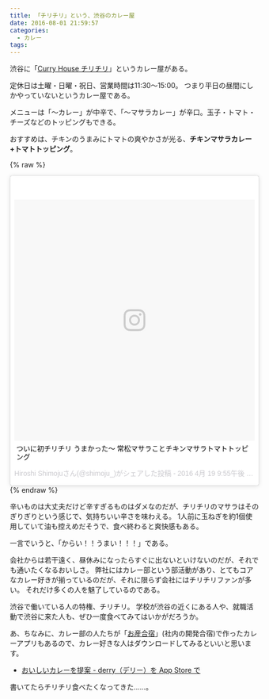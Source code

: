 ```yaml
---
title: 「チリチリ」という、渋谷のカレー屋
date: 2016-08-01 21:59:57
categories:
  - カレー
tags:
---
```


渋谷に「[Curry House チリチリ](http://xn--7cka6jb.com/)」というカレー屋がある。

定休日は土曜・日曜・祝日、営業時間は11:30〜15:00。
つまり平日の昼間にしかやっていないというカレー屋である。

メニューは「〜カレー」が中辛で、「〜マサラカレー」が辛口。玉子・トマト・チーズなどのトッピングもできる。

おすすめは、チキンのうまみにトマトの爽やかさが光る、**チキンマサラカレー+トマトトッピング**。

{% raw %}
<blockquote class="instagram-media" data-instgrm-captioned data-instgrm-version="7" style=" background:#FFF; border:0; border-radius:3px; box-shadow:0 0 1px 0 rgba(0,0,0,0.5),0 1px 10px 0 rgba(0,0,0,0.15); margin: 1px; max-width:658px; padding:0; width:99.375%; width:-webkit-calc(100% - 2px); width:calc(100% - 2px);"><div style="padding:8px;"> <div style=" background:#F8F8F8; line-height:0; margin-top:40px; padding:50.0% 0; text-align:center; width:100%;"> <div style=" background:url(data:image/png;base64,iVBORw0KGgoAAAANSUhEUgAAACwAAAAsCAMAAAApWqozAAAABGdBTUEAALGPC/xhBQAAAAFzUkdCAK7OHOkAAAAMUExURczMzPf399fX1+bm5mzY9AMAAADiSURBVDjLvZXbEsMgCES5/P8/t9FuRVCRmU73JWlzosgSIIZURCjo/ad+EQJJB4Hv8BFt+IDpQoCx1wjOSBFhh2XssxEIYn3ulI/6MNReE07UIWJEv8UEOWDS88LY97kqyTliJKKtuYBbruAyVh5wOHiXmpi5we58Ek028czwyuQdLKPG1Bkb4NnM+VeAnfHqn1k4+GPT6uGQcvu2h2OVuIf/gWUFyy8OWEpdyZSa3aVCqpVoVvzZZ2VTnn2wU8qzVjDDetO90GSy9mVLqtgYSy231MxrY6I2gGqjrTY0L8fxCxfCBbhWrsYYAAAAAElFTkSuQmCC); display:block; height:44px; margin:0 auto -44px; position:relative; top:-22px; width:44px;"></div></div> <p style=" margin:8px 0 0 0; padding:0 4px;"> <a href="https://www.instagram.com/p/BEaM_1qskRu/" style=" color:#000; font-family:Arial,sans-serif; font-size:14px; font-style:normal; font-weight:normal; line-height:17px; text-decoration:none; word-wrap:break-word;" target="_blank">ついに初チリチリ うまかった〜 常松マサラことチキンマサラトマトトッピング</a></p> <p style=" color:#c9c8cd; font-family:Arial,sans-serif; font-size:14px; line-height:17px; margin-bottom:0; margin-top:8px; overflow:hidden; padding:8px 0 7px; text-align:center; text-overflow:ellipsis; white-space:nowrap;">Hiroshi Shimojuさん(@shimoju_)がシェアした投稿 - <time style=" font-family:Arial,sans-serif; font-size:14px; line-height:17px;" datetime="2016-04-20T04:55:39+00:00">2016  4月 19 9:55午後 PDT</time></p></div></blockquote>
<script async defer src="//platform.instagram.com/en_US/embeds.js"></script>
{% endraw %}

辛いものは大丈夫だけど辛すぎるものはダメなのだが、チリチリのマサラはそのぎりぎりという感じで、気持ちいい辛さを味わえる。
1人前に玉ねぎを約1個使用していて油も控えめだそうで、食べ終わると爽快感もある。

一言でいうと、「からい！！うまい！！！」である。

会社からは若干遠く、昼休みになったらすぐに出ないといけないのだが、それでも通いたくなるおいしさ。
弊社にはカレー部という部活動があり、とてもコアなカレー好きが揃っているのだが、それに限らず会社にはチリチリファンが多い。
それだけ多くの人を魅了しているのである。

渋谷で働いている人の特権、チリチリ。
学校が渋谷の近くにある人や、就職活動で渋谷に来た人も、ぜひ一度食べてみてはいかがだろうか。

あ、ちなみに、カレー部の人たちが「[お産合宿](http://osan.pepabo.com/)」(社内の開発合宿)で作ったカレーアプリもあるので、カレー好きな人はダウンロードしてみるといいと思います。

- [おいしいカレーを提案 - derry（デリー）を App Store で](https://itunes.apple.com/jp/app/oishiikarewo-ti-an-derry-deri/id1035094085?mt=8)

書いてたらチリチリ食べたくなってきた……。
